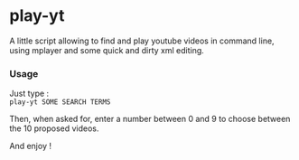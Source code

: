 play-yt
=======

A little script allowing to find and play youtube videos in command line, using mplayer and some quick and dirty xml editing.


<h3>Usage</h3>

Just type :<br>
 <code>play-yt SOME SEARCH TERMS</code>
 
Then, when asked for, enter a number between 0 and 9 to choose between the 10 proposed videos.

And enjoy !
